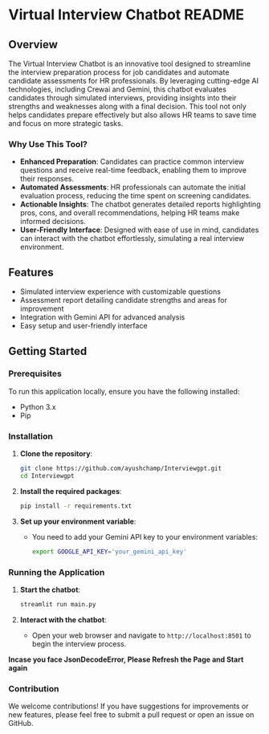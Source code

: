 # Virtual Interview Chatbot README

## Overview

The Virtual Interview Chatbot is an innovative tool designed to streamline the interview preparation process for job candidates and automate candidate assessments for HR professionals. By leveraging cutting-edge AI technologies, including Crewai and Gemini, this chatbot evaluates candidates through simulated interviews, providing insights into their strengths and weaknesses along with a final decision. This tool not only helps candidates prepare effectively but also allows HR teams to save time and focus on more strategic tasks.

### Why Use This Tool?

- **Enhanced Preparation**: Candidates can practice common interview questions and receive real-time feedback, enabling them to improve their responses.
- **Automated Assessments**: HR professionals can automate the initial evaluation process, reducing the time spent on screening candidates.
- **Actionable Insights**: The chatbot generates detailed reports highlighting pros, cons, and overall recommendations, helping HR teams make informed decisions.
- **User-Friendly Interface**: Designed with ease of use in mind, candidates can interact with the chatbot effortlessly, simulating a real interview environment.

## Features

- Simulated interview experience with customizable questions
- Assessment report detailing candidate strengths and areas for improvement
- Integration with Gemini API for advanced analysis
- Easy setup and user-friendly interface

## Getting Started

### Prerequisites

To run this application locally, ensure you have the following installed:

- Python 3.x
- Pip

### Installation

1. **Clone the repository**:
   ```bash
   git clone https://github.com/ayushchamp/Interviewgpt.git
   cd Interviewgpt
   ```

2. **Install the required packages**:
   ```bash
   pip install -r requirements.txt
   ```

3. **Set up your environment variable**:
   - You need to add your Gemini API key to your environment variables:
     ```bash
     export GOOGLE_API_KEY='your_gemini_api_key'
     ```

### Running the Application

1. **Start the chatbot**:
   ```bash
   streamlit run main.py
   ```

2. **Interact with the chatbot**:
   - Open your web browser and navigate to `http://localhost:8501` to begin the interview process.

**Incase you face JsonDecodeError, Please Refresh the Page and Start again**

### Contribution

We welcome contributions! If you have suggestions for improvements or new features, please feel free to submit a pull request or open an issue on GitHub.
